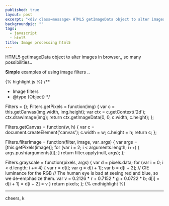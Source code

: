 ```yaml
---
published: true
layout: post
excerpt: "<div class=message> HTML5 getImageData object to alter images in browser,, so many possibilities.. </div>"
backgroundpic: ""
tags: 
  - javascript
  - html5
title: Image processing html5
---
```



<div class=message>
HTML5 getImageData object to alter images in browser,, so many possibilities..
</div>

**Simple** examples of using image filters ..

{% highlight js %}
/**
 * Image filters
 * @type {Object}
 */


Filters = {};
Filters.getPixels = function(img) {
	var c = this.getCanvas(img.width, img.height);
	var ctx = c.getContext('2d');
	ctx.drawImage(img);
	return ctx.getImageData(0, 0, c.width, c.height);
};

Filters.getCanvas = function(w, h) {
	var c = document.createElement('canvas');
	c.width = w;
	c.height = h;
	return c;
};

Filters.filterImage = function(filter, image, var_args) {
	var args = [this.getPixels(image)];
	for (var i = 2; i < arguments.length; i++) {
		args.push(arguments[i]);
	}
	return filter.apply(null, args);
};


Filters.grayscale = function(pixels, args) {
	var d = pixels.data;
	for (var i = 0; i < d.length; i += 4) {
		var r = d[i];
		var g = d[i + 1];
		var b = d[i + 2];
		// CIE luminance for the RGB
		// The human eye is bad at seeing red and blue, so we de-emphasize them.
		var v = 0.2126 * r + 0.7152 * g + 0.0722 * b;
		d[i] = d[i + 1] = d[i + 2] = v
	}
	return pixels;
};
{% endhighlight %}

-----
cheers, k
